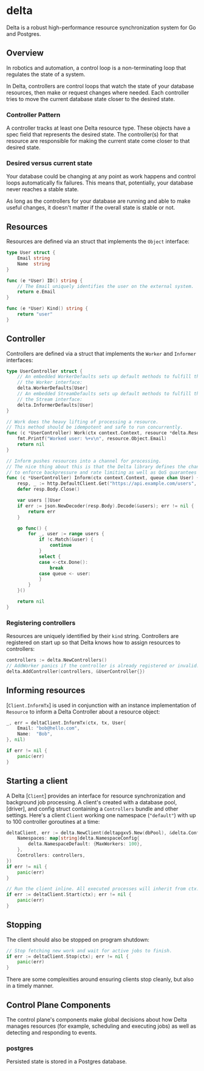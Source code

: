 # delta

Delta is a robust high-performance resource synchronization system for Go and Postgres.

## Overview

In robotics and automation, a control loop is a non-terminating loop that regulates the state of a system.

In Delta, controllers are control loops that watch the state of your database resources,
then make or request changes where needed.
Each controller tries to move the current database state closer to the desired state.

### Controller Pattern

A controller tracks at least one Delta resource type.
These objects have a spec field that represents the desired state.
The controller(s) for that resource are responsible for making the current state come closer to that desired state.

### Desired versus current state

Your database could be changing at any point as work happens and control loops automatically fix failures.
This means that, potentially, your database never reaches a stable state.

As long as the controllers for your database are running and able to make useful changes,
it doesn't matter if the overall state is stable or not.

## Resources

Resources are defined via an struct that implements the `Object` interface:

```go
type User struct {
    Email string
    Name  string
}

func (e *User) ID() string {
    // The Email uniquely identifies the user on the external system.
    return e.Email
}

func (e *User) Kind() string {
    return "user"
}
```

## Controller

Controllers are defined via a struct that implements the `Worker` and `Informer` interfaces:

```go
type UserController struct {
    // An embedded WorkerDefaults sets up default methods to fulfill the rest of
    // the Worker interface:
    delta.WorkerDefaults[User]
    // An embedded StreamDefaults sets up default methods to fulfill the rest of
    // the Stream interface:
    delta.InformerDefaults[User]
}

// Work does the heavy lifting of processing a resource.
// This method should be idempotent and safe to run concurrently.
func (c *UserController) Work(ctx context.Context, resource *delta.Resource[User]) error {
    fmt.Printf("Worked user: %+v\n", resource.Object.Email)
    return nil
}

// Inform pushes resources into a channel for processing.
// The nice thing about this is that the Delta library defines the channel semantics
// to enforce backpressure and rate limiting as well as QoS guarantees on durably enqueueing work.
func (c *UserController) Inform(ctx context.Context, queue chan User) {
    resp, _ := http.DefaultClient.Get("https://api.example.com/users", nil)
    defer resp.Body.Close()

    var users []User
    if err := json.NewDecoder(resp.Body).Decode(&users); err != nil {
        return err
    }

    go func() {
        for _, user := range users {
            if !c.Match(&user) {
                continue
            }
            select {
            case <-ctx.Done():
                break
            case queue <- user:
            }
        }
    }()

    return nil
}
```

### Registering controllers

Resources are uniquely identified by their `kind` string. Controllers are registered on
start up so that Delta knows how to assign resources to controllers:

```go
controllers := delta.NewControllers()
// AddWorker panics if the controller is already registered or invalid:
delta.AddController(controllers, &UserController{})
```

## Informing resources

[`Client.InformTx`] is used in conjunction with an instance implementation
of `Resource` to inform a Delta Controller about a resource object:

```go
_, err = deltaClient.InformTx(ctx, tx, User{
    Email: "bob@hello.com",
    Name:  "Bob",
}, nil)

if err != nil {
    panic(err)
}
```

## Starting a client

A Delta [`Client`] provides an interface for resource synchronization and background job
processing. A client's created with a database pool, [driver], and config struct
containing a `Controllers` bundle and other settings.
Here's a client `Client` working one namespace (`"default"`) with up to 100 controller
goroutines at a time:

```go
deltaClient, err := delta.NewClient(deltapgxv5.New(dbPool), &delta.Config{
    Namespaces: map[string]delta.NamespaceConfig{
        delta.NamespaceDefault: {MaxWorkers: 100},
    },
    Controllers: controllers,
})
if err != nil {
    panic(err)
}

// Run the client inline. All executed processes will inherit from ctx:
if err := deltaClient.Start(ctx); err != nil {
    panic(err)
}
```

## Stopping

The client should also be stopped on program shutdown:

```go
// Stop fetching new work and wait for active jobs to finish.
if err := deltaClient.Stop(ctx); err != nil {
    panic(err)
}
```

There are some complexities around ensuring clients stop cleanly, but also in a
timely manner.

## Control Plane Components

The control plane's components make global decisions about how Delta manages resources
(for example, scheduling and executing jobs) as well as detecting and responding to events.

### postgres

Persisted state is stored in a Postgres database.
